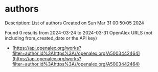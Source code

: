# authors
Description: List of authors
Created on Sun Mar 31 00:50:05 2024

Found 0 results from 2024-03-24 to 2024-03-31
OpenAlex URLS (not including from_created_date or the API key)
- [https://api.openalex.org/works?filter=author.id%3Ahttps%3A//openalex.org/A5003442464](https://api.openalex.org/works?filter=author.id%3Ahttps%3A//openalex.org/A5003442464)

